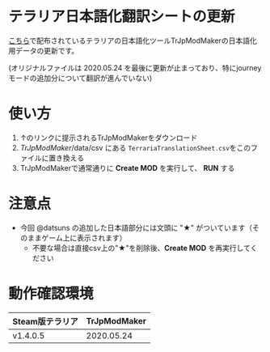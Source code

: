 # テラリア日本語化翻訳シートの更新

[こちら](https://synctam.blogspot.com/2017/05/terraria_20.html?showComment=1495805885682)で配布されているテラリアの日本語化ツールTrJpModMakerの日本語化用データの更新です。

(オリジナルファイルは 2020.05.24 を最後に更新が止まっており、特にjourneyモードの追加分について翻訳が進んでいない)

# 使い方

1. ↑のリンクに提示されるTrJpModMakerをダウンロード
1. *TrJpModMaker*/data/csv にある `TerrariaTranslationSheet.csv`をこのファイルに置き換える
1. TrJpModMakerで通常通りに **Create MOD** を実行して、 **RUN** する

# 注意点

* 今回 @datsuns の追加した日本語部分には文頭に "★" がついています（そのままゲーム上に表示されます）
   * 不要な場合は直接csv上の"★"を削除後、**Create MOD** を再実行してください

# 動作確認環境

| Steam版テラリア | TrJpModMaker |
| --------------- | ------------ |
|  v1.4.0.5       | 2020.05.24   |
